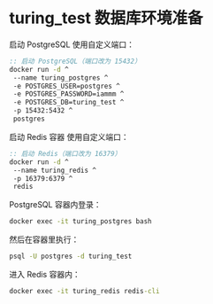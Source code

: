 # turing_test 数据库环境准备

启动 PostgreSQL 使用自定义端口：

```cmd
:: 启动 PostgreSQL（端口改为 15432）
docker run -d ^
 --name turing_postgres ^
 -e POSTGRES_USER=postgres ^
 -e POSTGRES_PASSWORD=iammm ^
 -e POSTGRES_DB=turing_test ^
 -p 15432:5432 ^
 postgres
```

启动 Redis 容器 使用自定义端口：

```cmd
:: 启动 Redis（端口改为 16379）
docker run -d ^
 --name turing_redis ^
 -p 16379:6379 ^
 redis
```

PostgreSQL 容器内登录：

```bash
docker exec -it turing_postgres bash
```

然后在容器里执行：

```bash
psql -U postgres -d turing_test
```

进入 Redis 容器内：

```cmd
docker exec -it turing_redis redis-cli
```

